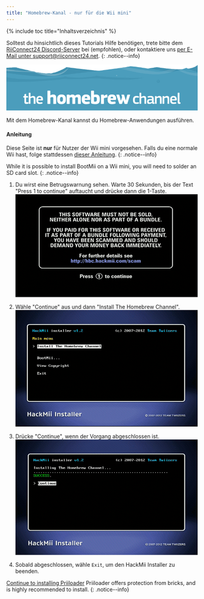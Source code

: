```yaml
---
title: "Homebrew-Kanal - nur für die Wii mini"
---
```


{% include toc title="Inhaltsverzeichnis" %}

Solltest du hinsichtlich dieses Tutorials Hilfe benötigen, trete bitte dem [RiiConnect24 Discord-Server](https://discord.gg/b4Y7jfD) bei (empfohlen), oder kontaktiere uns [per E-Mail unter support@riiconnect24.net](mailto:support@riiconnect24.net).
{: .notice--info}

![HBC-Logo](/images/hbc.png)

Mit dem Homebrew-Kanal kannst du Homebrew-Anwendungen ausführen.

#### Anleitung
Diese Seite ist **nur** für Nutzer der Wii mini vorgesehen. Falls du eine normale Wii hast, folge stattdessen [dieser Anleitung](hbc).
{: .notice--info}

While it is possible to install BootMii on a Wii mini, you will need to solder an SD card slot.
{: .notice--info}

1. Du wirst eine Betrugswarnung sehen. Warte 30 Sekunden, bis der Text "Press 1 to continue" auftaucht und drücke dann die 1-Taste. ![Scam Screen](/images/Wii/ScamScreen.png)

1. Wähle "Continue" aus und dann "Install The Homebrew Channel". ![Installiere den Homebrew-Kanal](/images/Wii/InstallHomebrewChannel.png)

1. Drücke "Continue", wenn der Vorgang abgeschlossen ist. ![Homebrew-Kanal wurde erfolgreich installiert](/images/Wii/SuccessHBC.png)


1. Sobald abgeschlossen, wähle `Exit`, um den HackMii Installer zu beenden.

[Continue to installing Priiloader](priiloader) Priiloader offers protection from bricks, and is highly recommended to install.
{: .notice--info}
